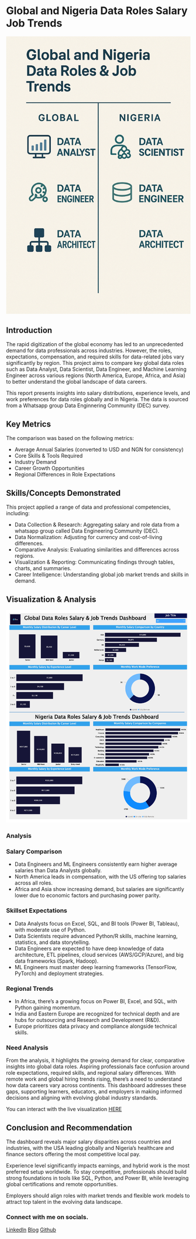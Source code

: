 # Global and Nigeria Data Roles Salary Job Trends

![](https://github.com/hamadkamorudeen/Global-and-Nigeria-Data-Roles-Salary-Job-Trends/blob/main/Profile%20Pics.png)

## Introduction

The rapid digitization of the global economy has led to an unprecedented demand for data professionals across industries. However, the roles, expectations, compensation, and required skills for data-related jobs vary significantly by region. This project aims to compare key global data roles such as Data Analyst, Data Scientist, Data Engineer, and Machine Learning Engineer across various regions (North America, Europe, Africa, and Asia) to better understand the global landscape of data careers.

This report presents insights into salary distributions, experience levels, and work preferences for data roles globally and in Nigeria. The data is sourced from a Whatsapp group Data Enginnering Community (DEC) survey.


## Key Metrics

The comparison was based on the following metrics:
- Average Annual Salaries (converted to USD and NGN for consistency)
- Core Skills & Tools Required
- Industry Demand
- Career Growth Opportunities
- Regional Differences in Role Expectations



## Skills/Concepts Demonstrated

This project applied a range of data and professional competencies, including:
- Data Collection & Research: Aggregating salary and role data from a whatsapp group called Data Engineering Community (DEC).
- Data Normalization: Adjusting for currency and cost-of-living differences.
- Comparative Analysis: Evaluating similarities and differences across regions.
- Visualization & Reporting: Communicating findings through tables, charts, and summaries.
- Career Intelligence: Understanding global job market trends and skills in demand.


## Visualization & Analysis
![](https://github.com/hamadkamorudeen/Global-and-Nigeria-Data-Roles-Salary-Job-Trends/blob/main/Salary.jpg)

### Analysis

### Salary Comparison
- Data Engineers and ML Engineers consistently earn higher average salaries than Data Analysts globally.
- North America leads in compensation, with the US offering top salaries across all roles.
- Africa and Asia show increasing demand, but salaries are significantly lower due to economic factors and purchasing power parity.

### Skillset Expectations
- Data Analysts focus on Excel, SQL, and BI tools (Power BI, Tableau), with moderate use of Python.
- Data Scientists require advanced Python/R skills, machine learning, statistics, and data storytelling.
- Data Engineers are expected to have deep knowledge of data architecture, ETL pipelines, cloud services (AWS/GCP/Azure), and big data frameworks (Spark, Hadoop).
- ML Engineers must master deep learning frameworks (TensorFlow, PyTorch) and deployment strategies.

### Regional Trends
- In Africa, there’s a growing focus on Power BI, Excel, and SQL, with Python gaining momentum.
- India and Eastern Europe are recognized for technical depth and are hubs for outsourcing and Research and Development (R&D).
- Europe prioritizes data privacy and compliance alongside technical skills.


### Need Analysis

From the analysis, it highlights the growing demand for clear, comparative insights into global data roles. Aspiring professionals face confusion around role expectations, required skills, and regional salary differences. With remote work and global hiring trends rising, there’s a need to understand how data careers vary across continents. This dashboard addresses these gaps, supporting learners, educators, and employers in making informed decisions and aligning with evolving global industry standards.

You can interact with the live visualization [HERE](https://project.novypro.com/iKyEan)

## Conclusion and Recommendation
The dashboard reveals major salary disparities across countries and industries, with the USA leading globally and Nigeria’s healthcare and finance sectors offering the most competitive local pay. 

Experience level significantly impacts earnings, and hybrid work is the most preferred setup worldwide. To stay competitive, professionals should build strong foundations in tools like SQL, Python, and Power BI, while leveraging global certifications and remote opportunities. 

Employers should align roles with market trends and flexible work models to attract top talent in the evolving data landscape.


### Connect with me on socials.
[Linkedln](https://www.linkedin.com/in/hamadkamorudeen/)
[Blog](https://medium.com/@hamadkamorudeen)
[Github](https://github.com/hamadkamorudeen)





